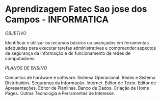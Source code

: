 # Aprendizagem Fatec Sao jose dos Campos - INFORMATICA 

*OBJETIVO*

Identificar e utilizar os recursos básicos ou avançados em ferramentas adequadas para executar tarefas administrativas e compreender aspectos de segurança da informação e do funcionamento de redes de computadores

*PLANOS DE ENSINO*

Conceitos de hardware e software. 
Sistema Operacional. 
Redes e Sistema Distribuídos. 
Segurança da Informação. Internet. 
Editor de Texto. 
Editor de Apresentações. 
Editor de Planilhas. 
Banco de Dados. 
Criação de Home Pages. 
Outras Tecnologia e Ferramentas de Interesse.

